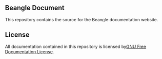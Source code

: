 ## Beangle Document #

This repository contains the source for the Beangle documentation website.

## License ##

All documentation contained in this repository is licensed by[GNU Free Documentation License](http://www.gnu.org/copyleft/fdl.html).
